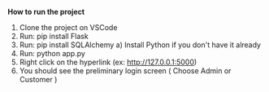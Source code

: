 **How to run the project**
1. Clone the project on VSCode
2. Run: pip install Flask
3. Run: pip install SQLAlchemy
   a) Install Python if you don't have it already
4. Run: python app.py
5. Right click on the hyperlink (ex: http://127.0.0.1:5000)
6. You should see the preliminary login screen ( Choose Admin or Customer )
